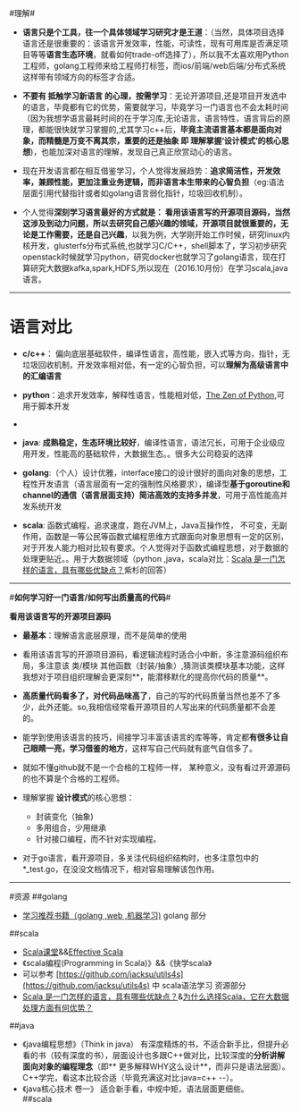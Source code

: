 #理解#

-  **语言只是个工具，往一个具体领域学习研究才是王道**：（当然，具体项目选择语言还是很重要的：该语言开发效率，性能，可读性，现有可用库是否满足项目等等**语言生态环境**，就看如何trade-off选择了），所以我不太喜欢用Python工程师，golang工程师来给工程师打标签，而ios/前端/web后端/分布式系统 这样带有领域方向的标签才合适。


- **不要有 抵触学习新语言 的心理，按需学习**：无论开源项目,还是项目开发选中的语言，毕竟都有它的优势，需要就学习，毕竟学习一门语言也不会太耗时间（因为我想学语言最耗时间的在于学习库,无论语言，语言特性，语言背后的原理，都能很快就学习掌握的,尤其学习c++后，**毕竟主流语言基本都是面向对象，而精髓是万变不离其宗，重要的还是抽象 即 理解掌握‘设计模式’的核心思想**)，也能加深对语言的理解，发现自己真正欣赏动心的语言。


- 现在开发语言都在相互借鉴学习，个人觉得发展趋势：**追求简洁性，开发效率，兼顾性能，更加注重业务逻辑，而非语言本生带来的心智负担**（eg:语法层面引用代替指针或者如golang语言弱化指针，垃圾回收机制）。
 
- 个人觉得**深刻学习语言最好的方式就是： 看用该语言写的开源项目源码，当然这涉及到动力问题，所以去研究自己感兴趣的领域，开源项目就很重要的，无论是工作需要，还是自己兴趣**，以我为例，大学刚开始工作时候，研究linux内核开发，glusterfs分布式系统,也就学习C/C++，shell脚本了，学习初步研究openstack时候就学习python，研究docker也就学习了golang语言，现在打算研究大数据kafka,spark,HDFS,所以现在（2016.10月份）在学习scala,java语言。

------------
# 语言对比
  - **c/c++**： 偏向底层基础软件，编译性语言，高性能，嵌入式等方向，指针，无垃圾回收机制，开发效率相对低，有一定的心智负担，可以**理解为高级语言中的汇编语言**
 
  - **python**：追求开发效率，解释性语言，性能相对低，[The Zen of Python](https://www.python.org/dev/peps/pep-0020/),可用于脚本开发
  - 
  - **java**: **成熟稳定，生态环境比较好**，编译性语言，语法冗长，可用于企业级应用开发，性能高的基础软件，大数据生态。。很多大公司稳妥的选择
  
  - **golang**:（个人）设计优雅，interface接口的设计很好的面向对象的思想，工程性开发语言（语言层面有一定的强制性风格要求），编译型**基于goroutine和channel的通信（语言层面支持）简洁高效的支持多并发**，可用于高性能高并发系统开发
  
  - **scala**: 函数式编程，追求速度，跑在JVM上，Java互操作性， 不可变，无副作用，函数是一等公民等函数式编程思维方式跟面向对象思想有一定的区别，对于开发人能力相对比较有要求。个人觉得对于函数式编程思想，对于数据的处理更贴近。。用于大数据领域（python ,java，scala对比：[Scala 是一门怎样的语言，具有哪些优缺点？](https://www.zhihu.com/question/19748408/answer/62527490)紫杉的回答）


--------

#**如何学习好一门语言/如何写出质量高的代码**#

**看用该语言写的开源项目源码**

- **最基本**：理解语言底层原理，而不是简单的使用

- 看用该语言写的开源项目源码，看逻辑流程时适合小中断，多注意源码组织布局，多注意该 类/模块 其他函数（封装/抽象）,猜测该类模块基本功能，这样我想对于项目组织理解会更深刻**，能潜移默化的提高你代码的质量**。

- **高质量代码看多了，对代码品味高了**，自己的写的代码质量当然也差不了多少，此外还能。so,我相信经常看开源项目的人写出来的代码质量都不会差的。

- 能学到使用该语言的技巧，间接学习丰富该语言的库等等，肯定都**有很多让自己眼睛一亮，学习借鉴的地方**，这样写自己代码就有底气自信多了。

- 就如不懂github就不是一个合格的工程师一样， 某种意义，没有看过开源源码的也不算是个合格的工程师。

- 理解掌握 **设计模式**的核心思想：
	- 封装变化（抽象)
	- 多用组合，少用继承
	- 针对接口编程，而不针对实现编程。

- 对于go语言，看开源项目，多关注代码组织结构时，也多注意包中的*_test.go，在没没文档情况下，相对容易理解该包作用。



--------------
#资源
##golang
- [学习推荐书籍（golang ,web ,机器学习)](http://blog.csdn.net/u010129347/article/details/46601571) golang 部分

##scala
- [Scala课堂](http://twitter.github.io/scala_school/zh_cn/index.html)&&[Effective Scala](http://twitter.github.io/effectivescala/index-cn.html)
- 《scala编程(Programming in Scala)》&&《快学scala》
- 可以参考 [https://github.com/jacksu/utils4s](https://github.com/jacksu/utils4s) 中 scala语法学习 资源部分
- [Scala 是一门怎样的语言，具有哪些优缺点？](https://www.zhihu.com/question/19748408/answer/62527490)&[为什么选择Scala，它在大数据处理方面有何优势？](http://blog.csdn.net/scgaliguodong123_/article/details/46277159)

##java
- 《java编程思想》（Think in java） 
  有深度精炼的书，不适合新手比，但提升必看的书（较有深度的书），层面设计也多跟C++做对比，比较深度的**分析讲解面向对象的编程理念**（即** 更多解释WHY这么设计**，而非只是语法层面）。C++学完，看这本比较合适（毕竟充满这对比:java=c++ --）。
- 《java核心技术 卷一》
   适合新手看，中规中矩，语法层面更细些。  
##scala   